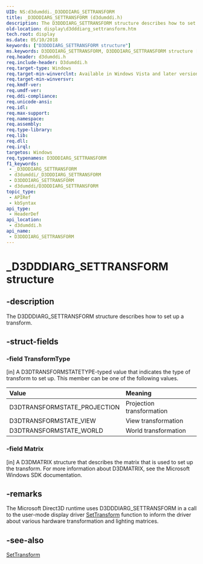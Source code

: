 ```yaml
---
UID: NS:d3dumddi._D3DDDIARG_SETTRANSFORM
title: _D3DDDIARG_SETTRANSFORM (d3dumddi.h)
description: The D3DDDIARG_SETTRANSFORM structure describes how to set up a transform.
old-location: display\d3dddiarg_settransform.htm
tech.root: display
ms.date: 05/10/2018
keywords: ["D3DDDIARG_SETTRANSFORM structure"]
ms.keywords: D3DDDIARG_SETTRANSFORM, D3DDDIARG_SETTRANSFORM structure [Display Devices], UMDisplayDriver_param_Structs_719de83f-0830-4b1a-aa72-e3f58553c733.xml, _D3DDDIARG_SETTRANSFORM, d3dumddi/D3DDDIARG_SETTRANSFORM, display.d3dddiarg_settransform
req.header: d3dumddi.h
req.include-header: D3dumddi.h
req.target-type: Windows
req.target-min-winverclnt: Available in Windows Vista and later versions of the Windows operating systems.
req.target-min-winversvr: 
req.kmdf-ver: 
req.umdf-ver: 
req.ddi-compliance: 
req.unicode-ansi: 
req.idl: 
req.max-support: 
req.namespace: 
req.assembly: 
req.type-library: 
req.lib: 
req.dll: 
req.irql: 
targetos: Windows
req.typenames: D3DDDIARG_SETTRANSFORM
f1_keywords:
 - _D3DDDIARG_SETTRANSFORM
 - d3dumddi/_D3DDDIARG_SETTRANSFORM
 - D3DDDIARG_SETTRANSFORM
 - d3dumddi/D3DDDIARG_SETTRANSFORM
topic_type:
 - APIRef
 - kbSyntax
api_type:
 - HeaderDef
api_location:
 - d3dumddi.h
api_name:
 - D3DDDIARG_SETTRANSFORM
---
```


# _D3DDDIARG_SETTRANSFORM structure


## -description

The D3DDDIARG_SETTRANSFORM structure describes how to set up a transform.

## -struct-fields

### -field TransformType

[in] A D3DTRANSFORMSTATETYPE-typed value that indicates the type of transform to set up. This member can be one of the following values.

| **Value** | **Meaning** | 
|:--|:--|
| D3DTRANSFORMSTATE_PROJECTION | Projection transformation | 
| D3DTRANSFORMSTATE_VIEW | View transformation | 
| D3DTRANSFORMSTATE_WORLD | World transformation |

### -field Matrix

[in] A D3DMATRIX structure that describes the matrix that is used to set up the transform. For more information about D3DMATRIX, see the Microsoft Windows SDK documentation.

## -remarks

The Microsoft Direct3D runtime uses D3DDDIARG_SETTRANSFORM in a call to the user-mode display driver <a href="/windows-hardware/drivers/ddi/d3dumddi/nc-d3dumddi-pfnd3dddi_settransform">SetTransform</a> function to inform the driver about various hardware transformation and lighting matrices.

## -see-also

<a href="/windows-hardware/drivers/ddi/d3dumddi/nc-d3dumddi-pfnd3dddi_settransform">SetTransform</a>
